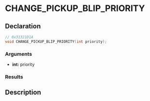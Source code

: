 # CHANGE_PICKUP_BLIP_PRIORITY

## Declaration
```cpp
// 0x31321D1A
void CHANGE_PICKUP_BLIP_PRIORITY(int priority);
```

### Arguments
- **int:** priority

### Results

## Description
